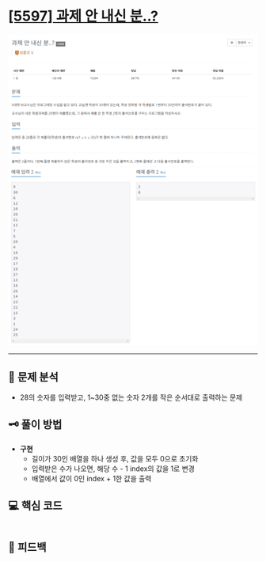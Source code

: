 # [[5597] 과제 안 내신 분..?](https://www.acmicpc.net/problem/5597)

![1.png](img%2F1.png)
![2.png](img%2F2.png)

***

## 📃 문제 분석

- 28의 숫자를 입력받고, 1~30중 없는 숫자 2개를 작은 순서대로 출력하는 문제

## 🗝️ 풀이 방법

- **구현**
  - 길이가 30인 배열을 하나 생성 후, 값을 모두 0으로 초기화
  - 입력받은 수가 나오면, 해당 수 - 1 index의 값을 1로 변경
  - 배열에서 값이 0인 index + 1한 값을 출력

## 💻 핵심 코드

```java
```

## 📌 피드백

